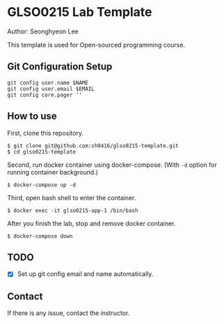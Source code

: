 # GLSO0215 Lab Template

Author: Seonghyeon Lee

This template is used for Open-sourced programming course.

## Git Configuration Setup

```
git config user.name $NAME
git config user.email $EMAIL
git config core.pager ''
```

## How to use

First, clone this repository.

```
$ git clone git@github.com:sh0416/glso0215-template.git
$ cd glso0215-template
```

Second, run docker container using docker-compose. (With `-d` option for running container background.)

```
$ docker-compose up -d
```

Third, open bash shell to enter the container.

```
$ docker exec -it glso0215-app-1 /bin/bash
```

After you finish the lab, stop and remove docker container.

```
$ docker-compose down
```

## TODO

- [x] Set up git config email and name automatically.

## Contact

If there is any issue, contact the instructor.

